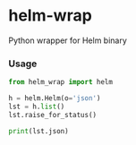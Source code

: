 # helm-wrap

Python wrapper for Helm binary

### Usage
```py
from helm_wrap import helm

h = helm.Helm(o='json')
lst = h.list()
lst.raise_for_status()

print(lst.json)
```
